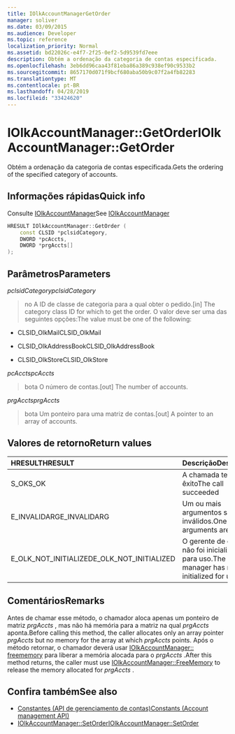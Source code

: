 ```yaml
---
title: IOlkAccountManagerGetOrder
manager: soliver
ms.date: 03/09/2015
ms.audience: Developer
ms.topic: reference
localization_priority: Normal
ms.assetid: bd22026c-e4f7-2f25-0ef2-5d9539fd7eee
description: Obtém a ordenação da categoria de contas especificada.
ms.openlocfilehash: 3eb6dd96caa43f81eba86a389c938ef90c9533b2
ms.sourcegitcommit: 8657170d071f9bcf680aba50b9c07f2a4fb82283
ms.translationtype: MT
ms.contentlocale: pt-BR
ms.lasthandoff: 04/28/2019
ms.locfileid: "33424620"
---
```

# <a name="iolkaccountmanagergetorder"></a><span data-ttu-id="18537-103">IOlkAccountManager::GetOrder</span><span class="sxs-lookup"><span data-stu-id="18537-103">IOlkAccountManager::GetOrder</span></span>

<span data-ttu-id="18537-104">Obtém a ordenação da categoria de contas especificada.</span><span class="sxs-lookup"><span data-stu-id="18537-104">Gets the ordering of the specified category of accounts.</span></span>
  
## <a name="quick-info"></a><span data-ttu-id="18537-105">Informações rápidas</span><span class="sxs-lookup"><span data-stu-id="18537-105">Quick info</span></span>

<span data-ttu-id="18537-106">Consulte [IOlkAccountManager](iolkaccountmanager.md)</span><span class="sxs-lookup"><span data-stu-id="18537-106">See [IOlkAccountManager](iolkaccountmanager.md)</span></span>
  
```cpp
HRESULT IOlkAccountManager::GetOrder (  
    const CLSID *pclsidCategory, 
    DWORD *pcAccts, 
    DWORD *prgAccts[] 
); 
```

## <a name="parameters"></a><span data-ttu-id="18537-107">Parâmetros</span><span class="sxs-lookup"><span data-stu-id="18537-107">Parameters</span></span>

<span data-ttu-id="18537-108">_pclsidCategory_</span><span class="sxs-lookup"><span data-stu-id="18537-108">_pclsidCategory_</span></span>
  
> <span data-ttu-id="18537-109">no A ID de classe de categoria para a qual obter o pedido.</span><span class="sxs-lookup"><span data-stu-id="18537-109">[in] The category class ID for which to get the order.</span></span> <span data-ttu-id="18537-110">O valor deve ser uma das seguintes opções:</span><span class="sxs-lookup"><span data-stu-id="18537-110">The value must be one of the following:</span></span>
    
   - <span data-ttu-id="18537-111">CLSID_OlkMail</span><span class="sxs-lookup"><span data-stu-id="18537-111">CLSID_OlkMail</span></span>
    
   - <span data-ttu-id="18537-112">CLSID_OlkAddressBook</span><span class="sxs-lookup"><span data-stu-id="18537-112">CLSID_OlkAddressBook</span></span>
    
   - <span data-ttu-id="18537-113">CLSID_OlkStore</span><span class="sxs-lookup"><span data-stu-id="18537-113">CLSID_OlkStore</span></span>
    
<span data-ttu-id="18537-114">_pcAccts_</span><span class="sxs-lookup"><span data-stu-id="18537-114">_pcAccts_</span></span>
  
>  <span data-ttu-id="18537-115">bota O número de contas.</span><span class="sxs-lookup"><span data-stu-id="18537-115">[out] The number of accounts.</span></span> 
    
<span data-ttu-id="18537-116">_prgAccts_</span><span class="sxs-lookup"><span data-stu-id="18537-116">_prgAccts_</span></span>
  
> <span data-ttu-id="18537-117">bota Um ponteiro para uma matriz de contas.</span><span class="sxs-lookup"><span data-stu-id="18537-117">[out] A pointer to an array of accounts.</span></span>
    
## <a name="return-values"></a><span data-ttu-id="18537-118">Valores de retorno</span><span class="sxs-lookup"><span data-stu-id="18537-118">Return values</span></span>

|<span data-ttu-id="18537-119">**HRESULT**</span><span class="sxs-lookup"><span data-stu-id="18537-119">**HRESULT**</span></span>|<span data-ttu-id="18537-120">**Descrição**</span><span class="sxs-lookup"><span data-stu-id="18537-120">**Description**</span></span>|
|:-----|:-----|
|<span data-ttu-id="18537-121">S_OK</span><span class="sxs-lookup"><span data-stu-id="18537-121">S_OK</span></span>  <br/> |<span data-ttu-id="18537-122">A chamada teve êxito</span><span class="sxs-lookup"><span data-stu-id="18537-122">The call succeeded</span></span>  <br/> |
|<span data-ttu-id="18537-123">E_INVALIDARG</span><span class="sxs-lookup"><span data-stu-id="18537-123">E_INVALIDARG</span></span>  <br/> |<span data-ttu-id="18537-124">Um ou mais argumentos são inválidos.</span><span class="sxs-lookup"><span data-stu-id="18537-124">One or more arguments are invalid.</span></span>  <br/> |
|<span data-ttu-id="18537-125">E_OLK_NOT_INITIALIZED</span><span class="sxs-lookup"><span data-stu-id="18537-125">E_OLK_NOT_INITIALIZED</span></span>  <br/> |<span data-ttu-id="18537-126">O gerente de contas não foi inicializado para uso.</span><span class="sxs-lookup"><span data-stu-id="18537-126">The account manager has not been initialized for use.</span></span>  <br/> |
   
## <a name="remarks"></a><span data-ttu-id="18537-127">Comentários</span><span class="sxs-lookup"><span data-stu-id="18537-127">Remarks</span></span>

<span data-ttu-id="18537-128">Antes de chamar esse método, o chamador aloca apenas um ponteiro de matriz *prgAccts* , mas não há memória para a matriz na qual *prgAccts* aponta.</span><span class="sxs-lookup"><span data-stu-id="18537-128">Before calling this method, the caller allocates only an array pointer  *prgAccts*  but no memory for the array at which  *prgAccts*  points.</span></span> <span data-ttu-id="18537-129">Após o método retornar, o chamador deverá usar [IOlkAccountManager:: freememory](iolkaccountmanager-freememory.md) para liberar a memória alocada para o *prgAccts* .</span><span class="sxs-lookup"><span data-stu-id="18537-129">After this method returns, the caller must use [IOlkAccountManager::FreeMemory](iolkaccountmanager-freememory.md) to release the memory allocated for  *prgAccts*  .</span></span> 
  
## <a name="see-also"></a><span data-ttu-id="18537-130">Confira também</span><span class="sxs-lookup"><span data-stu-id="18537-130">See also</span></span>

- [<span data-ttu-id="18537-131">Constantes (API de gerenciamento de contas)</span><span class="sxs-lookup"><span data-stu-id="18537-131">Constants (Account management API)</span></span>](constants-account-management-api.md)  
- [<span data-ttu-id="18537-132">IOlkAccountManager::SetOrder</span><span class="sxs-lookup"><span data-stu-id="18537-132">IOlkAccountManager::SetOrder</span></span>](iolkaccountmanager-setorder.md)

